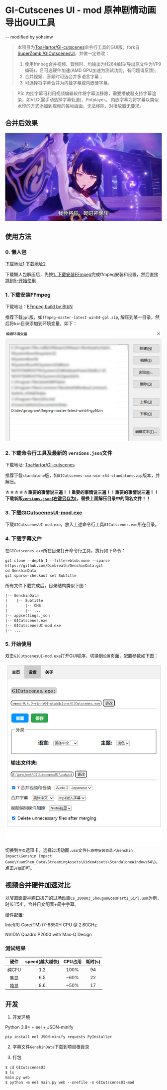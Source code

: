 # GI-Cutscenes UI - mod 原神剧情动画导出GUI工具
-- modified by yohsinw

> 本项目为[ToaHartor/GI-cutscenes](https://github.com/ToaHartor/GI-cutscenes)命令行工具的GUI版，fork自[SuperZombi/GICutscenesUI](https://github.com/SuperZombi/GICutscenesUI)，并做一定修改：
> 1. 使用ffmpeg合并视频、音频时，均输出为H264编码(导出原文件为VP9编码)，且可选硬件加速(AMD GPU加速为测试功能，有问题请反馈);
> 2. 合并视频、音频时可选合并多语言字幕；
> 3. 可选择将字幕合并为内挂字幕或内嵌硬字幕。

> PS: 内挂字幕可利用视频编辑软件将字幕流移除，需要播放器支持字幕渲染，如VLC(需手动选择字幕轨道)、Potplayer。
> 内嵌字幕为将字幕以类似水印的方式添加到视频的每帧画面，无法移除，对播放器无要求。

## 合并后效果
![capture](./github/images/capture.jpg)

## 使用方法

### 0. 懒人包

[下载地址1](https://pan.baidu.com/s/1B09d4RgsDeeQrQx01Kv5kQ?pwd=gi31)
[下载地址2](https://wwc.lanzoub.com/ibhGw0ebqdkf)

下载懒人包解压后，先按[1. 下载安装FFmpeg](#1-下载安装ffmpeg)完成ffmpeg安装和设置，然后直接跳到[5-开始使用](#5-开始使用)

### 1. 下载安装FFmpeg

下载地址：[FFmpeg build by BtbN](https://github.com/BtbN/FFmpeg-Builds/releases)

推荐下载`gpl`版，如`ffmpeg-master-latest-win64-gpl.zip`, 解压到某一目录，然后将`bin`目录添加到环境变量，如下：

![FFmpeg环境变量](./github/images/env.jpg)

### 2. 下载命令行工具及最新的 `versions.json`文件

下载地址: [ToaHartor/GI-cutscenes](https://github.com/ToaHartor/GI-cutscenes)

推荐下载`standalone`版，如`GICutscenes-xxx-win-x64-standalone.zip`版本，并解压。


**☆☆☆☆☆重要的事情说三遍！！重要的事情说三遍！！重要的事情说三遍！！下载新版[`versions.json`(右键另存为)](https://raw.githubusercontent.com/ToaHartor/GI-cutscenes/main/versions.json)，替换上面解压目录中的同名文件！！**


### 3. 下载[GICutscenesUI-mod.exe](https://github.com/yohsinw/GICutscenesUI-mod/releases)

下载`GICutscenesUI-mod.exe`，放入上述命令行工具`GICutscenes.exe`所在目录。

### 4. 下载字幕文件

在`GICutscenes.exe`所在目录打开命令行工具，执行如下命令：

```shell
git clone --depth 1 --filter=blob:none --sparse https://github.com/Dimbreath/GenshinData.git
cd GenshinData
git sparse-checkout set Subtitle
```

所有文件下载完成后，目录结构类似下图：
```
|-- GenshinData
|    |-- Subtitle
|        |-- CHS
|        |-- ...
|-- appsettings.json
|-- GICutscenes.exe
|-- GICutscenesUI-mod.exe
|-- ...
```

### 5. 开始使用

双击`GICutscenesUI-mod.exe`打开GUI程序，切换到`设置`页面，配置参数如下图：

![参数配置](./github/images/config.jpg)

切换到`主页`选项卡，选择过场动画`.usm`文件(`<原神安装目录>\Genshin Impact\Genshin Impact Game\YuanShen_Data\StreamingAssets\VideoAssets\StandaloneWindows64\`)，点击`开始`即可。

## 视频合并硬件加速对比

以爷直面雷神胸口拔刀的过场动画`Cs_200803_ShougunBossPart1_Girl.usm`为例，时长1'54'，合并日文配音+简中字幕。

硬件配置:     

Intel(R) Core(TM) i7-8850H CPU @ 2.60GHz

NVIDIA Quadro P2000 with Max-Q Design 

### 测试结果

| 硬件 | speed(越大越快) | CPU占用 | 耗时(s) |
| :--: | :--: | :--: | :--: |
| 纯CPU | 1.2 | 100% | 94 |
| 集显 | 6.5| ~60% | 22 |
| 独显 | 8.6 | ~50% | 17 |

## 开发

1. 开发环境

Python 3.8+ + eel + JSON-minify

```shell
pip install eel JSON-minify requests PyInstaller
```

2. 字幕文件`GenshinData`下载到项目根目录

3. 打包

```shell
$ cd GICutscenesUI
$ ls
main.py web
$ python -m eel main.py web --onefile -n GICutscenesUI-mod
```